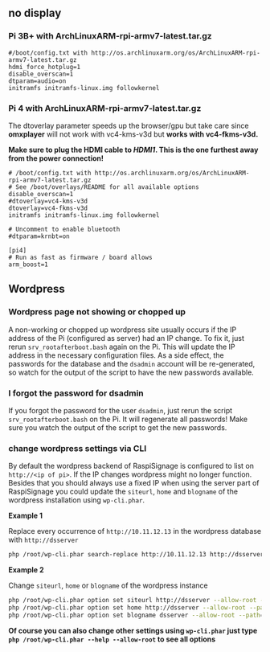 ## no display


### Pi 3B+ with ArchLinuxARM-rpi-armv7-latest.tar.gz

```
#/boot/config.txt with http://os.archlinuxarm.org/os/ArchLinuxARM-rpi-armv7-latest.tar.gz
hdmi_force_hotplug=1
disable_overscan=1
dtparam=audio=on
initramfs initramfs-linux.img followkernel
```

### Pi 4 with ArchLinuxARM-rpi-armv7-latest.tar.gz

The dtoverlay parameter speeds up the browser/gpu but take care since **omxplayer** will not work with vc4-kms-v3d but **works with vc4-fkms-v3d.**

**Make sure to plug the HDMI cable to *HDMI1*. This is the one furthest away from the power connection!**

```
# /boot/config.txt with http://os.archlinuxarm.org/os/ArchLinuxARM-rpi-armv7-latest.tar.gz
# See /boot/overlays/README for all available options
disable_overscan=1
#dtoverlay=vc4-kms-v3d
dtoverlay=vc4-fkms-v3d
initramfs initramfs-linux.img followkernel

# Uncomment to enable bluetooth
#dtparam=krnbt=on

[pi4]
# Run as fast as firmware / board allows
arm_boost=1
```

## Wordpress

### Wordpress page not showing or chopped up

A non-working or chopped up wordpress site usually occurs if the IP address of the Pi (configured as server) had an IP change. To fix it, just rerun `srv_rootafterboot.bash` again on the Pi. This will update the IP address in the necessary configuration files. As a side effect, the passwords for the database and the `dsadmin` account will be re-generated, so watch for the output of the script to have the new passwords available.

### I forgot the password for dsadmin

If you forgot the password for the user `dsadmin`, just rerun the script `srv_rootafterboot.bash` on the Pi. It will regenerate all passwords! Make sure you watch the output of the script to get the new passwords.

### change wordpress settings via CLI

By default the wordpress backend of RaspiSignage is configured to list on `http://<ip of pi>`. If the IP changes wordpress might no longer function. Besides that you should always use a fixed IP when using the server part of RaspiSignage you could update the `siteurl`, `home` and `blogname` of the wordpress installation using `wp-cli.phar`.

**Example 1**

Replace every occurrence of `http://10.11.12.13` in the wordpress database with `http://dsserver`

```bash
php /root/wp-cli.phar search-replace http://10.11.12.13 http://dsserver --allow-root --path=/srv/http/
```

**Example 2**

Change `siteurl`, `home` or `blogname` of the wordpress instance

```bash
php /root/wp-cli.phar option set siteurl http://dsserver --allow-root --path=/srv/http/
php /root/wp-cli.phar option set home http://dsserver --allow-root --path=/srv/http/
php /root/wp-cli.phar option set blogname dsserver --allow-root --path=/srv/http/
```

**Of course you can also change other settings using `wp-cli.phar` just type `php /root/wp-cli.phar --help --allow-root` to see all options**
